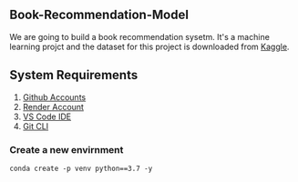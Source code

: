 ## Book-Recommendation-Model
We are going to build a book recommendation sysetm. It's a machine learning projct and the dataset for this project is downloaded from [Kaggle](https://www.kaggle.com/datasets/arashnic/book-recommendation-dataset).

## System Requirements

1. [Github Accounts](https://github.com)
2. [Render Account](https://render.com)
3. [VS Code IDE](https://code.visualstudio.com/)
4. [Git CLI](https://git-scm.com/book/en/v2/Getting-Started-The-Command-Line)

### Create a new envirnment
```
conda create -p venv python==3.7 -y
```